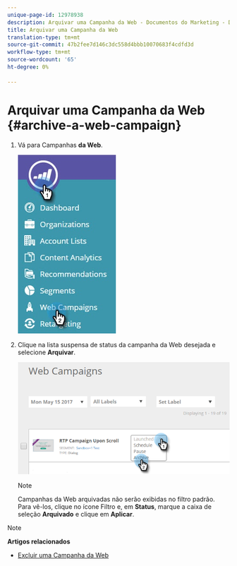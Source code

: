 ```yaml
---
unique-page-id: 12978938
description: Arquivar uma Campanha da Web - Documentos do Marketing - Documentação do produto
title: Arquivar uma Campanha da Web
translation-type: tm+mt
source-git-commit: 47b2fee7d146c3dc558d4bbb10070683f4cdfd3d
workflow-type: tm+mt
source-wordcount: '65'
ht-degree: 0%

---
```



# Arquivar uma Campanha da Web {#archive-a-web-campaign}

1. Vá para Campanhas **da Web**.

   ![](assets/one.jpg)

1. Clique na lista suspensa de status da campanha da Web desejada e selecione **Arquivar**.

   ![](assets/two-3.png)

   >[!NOTE]
   >
   >Campanhas da Web arquivadas não serão exibidas no filtro padrão. Para vê-los, clique no ícone Filtro e, em **Status**, marque a caixa de seleção **Arquivado** e clique em **Aplicar**.

>[!NOTE]
>
>**Artigos relacionados**
>
>* [Excluir uma Campanha da Web](delete-a-web-campaign.md)

>



